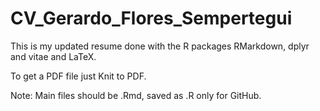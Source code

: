 # CV_Gerardo_Flores_Sempertegui

This is my updated resume done with the R packages RMarkdown, dplyr and vitae and LaTeX.

To get a PDF file just Knit to PDF.

Note: Main files should be .Rmd, saved as .R only for GitHub.
